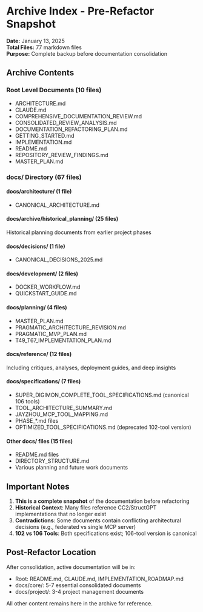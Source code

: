 # Archive Index - Pre-Refactor Snapshot
**Date:** January 13, 2025  
**Total Files:** 77 markdown files  
**Purpose:** Complete backup before documentation consolidation

## Archive Contents

### Root Level Documents (10 files)
- ARCHITECTURE.md
- CLAUDE.md
- COMPREHENSIVE_DOCUMENTATION_REVIEW.md
- CONSOLIDATED_REVIEW_ANALYSIS.md
- DOCUMENTATION_REFACTORING_PLAN.md
- GETTING_STARTED.md
- IMPLEMENTATION.md
- README.md
- REPOSITORY_REVIEW_FINDINGS.md
- MASTER_PLAN.md

### docs/ Directory (67 files)

#### docs/architecture/ (1 file)
- CANONICAL_ARCHITECTURE.md

#### docs/archive/historical_planning/ (25 files)
Historical planning documents from earlier project phases

#### docs/decisions/ (1 file)
- CANONICAL_DECISIONS_2025.md

#### docs/development/ (2 files)
- DOCKER_WORKFLOW.md
- QUICKSTART_GUIDE.md

#### docs/planning/ (4 files)
- MASTER_PLAN.md
- PRAGMATIC_ARCHITECTURE_REVISION.md
- PRAGMATIC_MVP_PLAN.md
- T49_T67_IMPLEMENTATION_PLAN.md

#### docs/reference/ (12 files)
Including critiques, analyses, deployment guides, and deep insights

#### docs/specifications/ (7 files)
- SUPER_DIGIMON_COMPLETE_TOOL_SPECIFICATIONS.md (canonical 106 tools)
- TOOL_ARCHITECTURE_SUMMARY.md
- JAYZHOU_MCP_TOOL_MAPPING.md
- PHASE_*.md files
- OPTIMIZED_TOOL_SPECIFICATIONS.md (deprecated 102-tool version)

#### Other docs/ files (15 files)
- README.md files
- DIRECTORY_STRUCTURE.md
- Various planning and future work documents

## Important Notes

1. **This is a complete snapshot** of the documentation before refactoring
2. **Historical Context**: Many files reference CC2/StructGPT implementations that no longer exist
3. **Contradictions**: Some documents contain conflicting architectural decisions (e.g., federated vs single MCP server)
4. **102 vs 106 Tools**: Both specifications exist; 106-tool version is canonical

## Post-Refactor Location
After consolidation, active documentation will be in:
- Root: README.md, CLAUDE.md, IMPLEMENTATION_ROADMAP.md
- docs/core/: 5-7 essential consolidated documents
- docs/project/: 3-4 project management documents

All other content remains here in the archive for reference.